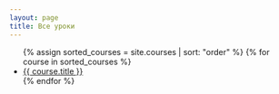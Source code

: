 ```yaml
---
layout: page
title: Все уроки
---
```


<ul>
  {% assign sorted_courses = site.courses | sort: "order" %}
  {% for course in sorted_courses %}
    <li>
      <a href="{{ course.url | absolute_url }}">{{ course.title }}</a> 
    </li>
  {% endfor %}
</ul>

